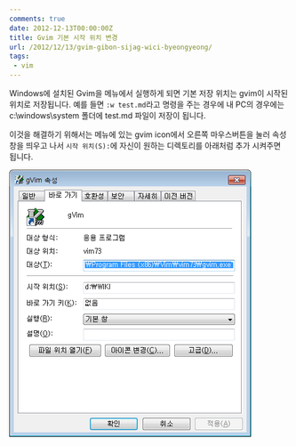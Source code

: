 ```yaml
---
comments: true
date: 2012-12-13T00:00:00Z
title: Gvim 기본 시작 위치 변경
url: /2012/12/13/gvim-gibon-sijag-wici-byeongyeong/
tags:
 - vim
---
```


Windows에 설치된 Gvim을 메뉴에서 실행하게 되면 기본 저장 위치는 gvim이 시작된 위치로 저장됩니다.
예를 들면 `:w test.md`라고 명령을 주는 경우에 내 PC의 경우에는 c:\windows\system 폴더에 test.md 파일이 저장이 됩니다.

이것을 해결하기 위해서는 메뉴에 있는 gvim icon에서 오른쪽 마우스버튼을 눌러 속성창을 띄우고 나서 `시작 위치(S):`에 자신이 원하는 디렉토리를 아래처럼 추가 시켜주면 됩니다.

![](2012-12-13-gvim-gibon-sijag-wici-byeongyeong.assets/gvim_cap00.png)
